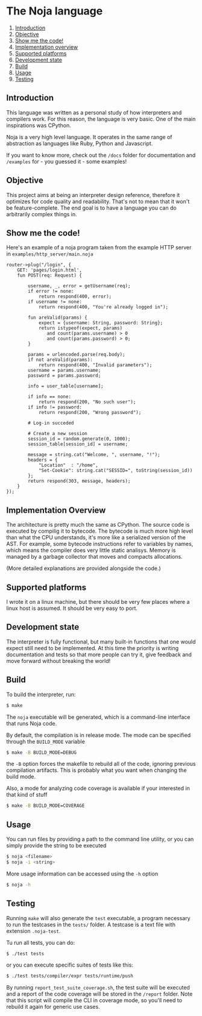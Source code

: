 # The Noja language
1. [Introduction](#introduction)
2. [Objective](#objective)
3. [Show me the code!](#show-me-the-code)
4. [Implementation overview](#implementation-overview)
5. [Supported platforms](#supported-platforms)
6. [Development state](#development-state)
7. [Build](#build)
8. [Usage](#usage)
9. [Testing](#testing)

## Introduction
This language was written as a personal study of how interpreters and compilers work. For this reason, the language is very basic. One of the main inspirations was CPython.

Noja is a very high level language. It operates in the same range of abstraction as languages like Ruby, Python and Javascript. 

If you want to know more, check out the `/docs` folder for documentation and `/examples` for - you guessed it - some examples!

## Objective
This project aims at being an interpreter design reference, therefore it optimizes for code quality and readability. That's not to mean that it won't be feature-complete. The end goal is to have a language you can do arbitrarily complex things in.

## Show me the code!
Here's an example of a noja program taken from the example HTTP server in `examples/http_server/main.noja`
```
router->plug("/login", {
    GET: 'pages/login.html',
    fun POST(req: Request) {

        username, _, error = getUsername(req);
        if error != none:
            return respond(400, error);
        if username != none:
            return respond(400, "You're already logged in");

        fun areValid(params) {
            expect = {username: String, password: String};
            return istypeof(expect, params) 
               and count(params.username) > 0
               and count(params.password) > 0;
        }

        params = urlencoded.parse(req.body);
        if not areValid(params):
            return respond(400, "Invalid parameters");
        username = params.username;
        password = params.password;
        
        info = user_table[username];
        
        if info == none:
            return respond(200, "No such user");
        if info != password:
            return respond(200, "Wrong password");
        
        # Log-in succeded

        # Create a new session
        session_id = random.generate(0, 1000);
        session_table[session_id] = username;

        message = string.cat("Welcome, ", username, "!");           
        headers = {
            "Location"  : "/home", 
            "Set-Cookie": string.cat("SESSID=", toString(session_id))
        };
        return respond(303, message, headers);
    }
});
```

## Implementation Overview
The architecture is pretty much the same as CPython. The source code is executed by compilig it to bytecode. The bytecode is much more high level than what the CPU understands, it's more like a serialized version of the AST. For example, some bytecode instructions refer to variables by names, which means the compiler does very little static analisys. Memory is managed by a garbage collector that moves and compacts allocations. 

(More detailed explanations are provided alongside the code.)

## Supported platforms
I wrote it on a linux machine, but there should be very few places where a linux host is assumed. It should be very easy to port.

## Development state
The interpreter is fully functional, but many built-in functions that one would expect still need to be implemented. At this time the priority is writing documentation and tests so that more people can try it, give feedback and move forward without breaking the world!

## Build
To build the interpreter, run:
```sh
$ make
```
The `noja` executable will be generated, which is a command-line interface that runs Noja code.

By default, the compilation is in release mode. The mode can be specified through the `BUILD_MODE` variable
```sh
$ make -B BUILD_MODE=DEBUG
```
the `-B` option forces the makefile to rebuild all of the code, ignoring previous compilation artifacts. This is probably what you want when changing the build mode.

Also, a mode for analyzing code coverage is available if your interested in that kind of stuff
```sh
$ make -B BUILD_MODE=COVERAGE
```

## Usage
You can run files by providing a path to the command line utility, or you can simply provide the string to be executed
```sh
$ noja <filename>
$ noja -i <string>
```

More usage information can be accessed using the `-h` option
```sh
$ noja -h
```

## Testing

Running `make` will also generate the `test` executable, a program necessary to run the testcases in the `tests/` folder. A testcase is a text file with extension `.noja-test`.

Tu run all tests, you can do:
```sh
$ ./test tests
```
or you can execute specific suites of tests like this:
```sh
$ ./test tests/compiler/expr tests/runtime/push
```

By running `report_test_suite_coverage.sh`, the test suite will be executed and a report of the code coverage will be stored in the `/report` folder. Note that this script will compile the CLI in coverage mode, so you'll need to rebuild it again for generic use cases.
